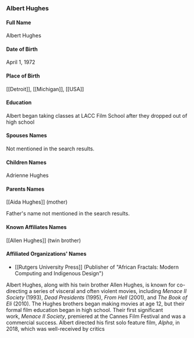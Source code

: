 ### Albert Hughes

#### Full Name

Albert Hughes

#### Date of Birth

April 1, 1972

#### Place of Birth

[[Detroit]], [[Michigan]], [[USA]]

#### Education

Albert began taking classes at LACC Film School after they dropped out of high school
#### Spouses Names

Not mentioned in the search results.

#### Children Names

Adrienne Hughes

#### Parents Names

[[Aida Hughes]] (mother)

Father's name not mentioned in the search results.

#### Known Affiliates Names

[[Allen Hughes]] (twin brother)
#### Affiliated Organizations' Names

- [[Rutgers University Press]] (Publisher of "African Fractals: Modern Computing and Indigenous Design")

Albert Hughes, along with his twin brother Allen Hughes, is known for co-directing a series of visceral and often violent movies, including _Menace II Society_ (1993), _Dead Presidents_ (1995), _From Hell_ (2001), and _The Book of Eli_ (2010). The Hughes brothers began making movies at age 12, but their formal film education began in high school. Their first significant work, _Menace II Society_, premiered at the Cannes Film Festival and was a commercial success. Albert directed his first solo feature film, _Alpha_, in 2018, which was well-received by critics